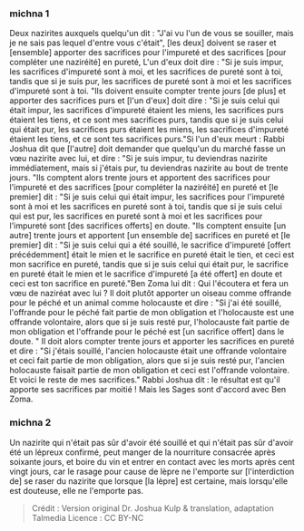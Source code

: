 
### michna 1
Deux nazirites auxquels quelqu'un dit : "J'ai vu l'un de vous se souiller, mais je ne sais pas lequel d'entre vous c'était", [les deux] doivent se raser et [ensemble] apporter des sacrifices pour l'impureté et des sacrifices [pour compléter une naziréité] en pureté, L'un d'eux doit dire : "Si je suis impur, les sacrifices d'impureté sont à moi, et les sacrifices de pureté sont à toi, tandis que si je suis pur, les sacrifices de pureté sont à moi et les sacrifices d'impureté sont à toi. "Ils doivent ensuite compter trente jours [de plus] et apporter des sacrifices purs et [l'un d'eux] doit dire : "Si je suis celui qui était impur, les sacrifices d'impureté étaient les miens, les sacrifices purs étaient les tiens, et ce sont mes sacrifices purs, tandis que si je suis celui qui était pur, les sacrifices purs étaient les miens, les sacrifices d'impureté étaient les tiens, et ce sont tes sacrifices purs."Si l'un d'eux meurt : Rabbi Joshua dit que [l'autre] doit demander que quelqu'un du marché fasse un vœu nazirite avec lui, et dire : "Si je suis impur, tu deviendras nazirite immédiatement, mais si j'étais pur, tu deviendras nazirite au bout de trente jours. "Ils comptent alors trente jours et apportent des sacrifices pour l'impureté et des sacrifices [pour compléter la naziréité] en pureté et [le premier] dit : "Si je suis celui qui était impur, les sacrifices pour l'impureté sont à moi et les sacrifices en pureté sont à toi, tandis que si je suis celui qui est pur, les sacrifices en pureté sont à moi et les sacrifices pour l'impureté sont [des sacrifices offerts] en doute. "Ils comptent ensuite [un autre] trente jours et apportent [un ensemble de] sacrifices en pureté et [le premier] dit : "Si je suis celui qui a été souillé, le sacrifice d'impureté [offert précédemment] était le mien et le sacrifice en pureté était le tien, et ceci est mon sacrifice en pureté, tandis que si je suis celui qui était pur, le sacrifice en pureté était le mien et le sacrifice d'impureté [a été offert] en doute et ceci est ton sacrifice en pureté."Ben Zoma lui dit :  Qui l'écoutera et fera un vœu de naziréat avec lui ? Il doit plutôt apporter un oiseau comme offrande pour le péché et un animal comme holocauste et dire : "Si j'ai été souillé, l'offrande pour le péché fait partie de mon obligation et l'holocauste est une offrande volontaire, alors que si je suis resté pur, l'holocauste fait partie de mon obligation et l'offrande pour le péché est [un sacrifice offert] dans le doute. " Il doit alors compter trente jours et apporter les sacrifices en pureté et dire : "Si j'étais souillé, l'ancien holocauste était une offrande volontaire et ceci fait partie de mon obligation, alors que si je suis resté pur, l'ancien holocauste faisait partie de mon obligation et ceci est l'offrande volontaire. Et voici le reste de mes sacrifices." Rabbi Joshua dit : le résultat est qu'il apporte ses sacrifices par moitié ! Mais les Sages sont d'accord avec Ben Zoma.

### michna 2
Un nazirite qui n'était pas sûr d'avoir été souillé et qui n'était pas sûr d'avoir été un lépreux confirmé, peut manger de la nourriture consacrée après soixante jours, et boire du vin et entrer en contact avec les morts après cent vingt jours, car le rasage pour cause de lèpre ne l'emporte sur [l'interdiction de] se raser du nazirite que lorsque [la lèpre] est certaine, mais lorsqu'elle est douteuse, elle ne l'emporte pas.

>Crédit : Version original Dr. Joshua Kulp & translation, adaptation Talmedia
>Licence : CC BY-NC